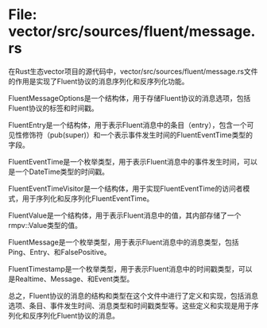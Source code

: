 # File: vector/src/sources/fluent/message.rs

在Rust生态vector项目的源代码中，vector/src/sources/fluent/message.rs文件的作用是实现了Fluent协议的消息序列化和反序列化功能。

FluentMessageOptions是一个结构体，用于存储Fluent协议的消息选项，包括Fluent协议的标签和时间戳。

FluentEntry是一个结构体，用于表示Fluent消息中的条目（entry），包含一个可见性修饰符（pub(super)）和一个表示事件发生时间的FluentEventTime类型的字段。

FluentEventTime是一个枚举类型，用于表示Fluent消息中的事件发生时间，可以是一个DateTime<Utc>类型的时间戳。

FluentEventTimeVisitor是一个结构体，用于实现FluentEventTime的访问者模式，用于序列化和反序列化FluentEventTime。

FluentValue是一个结构体，用于表示Fluent消息中的值，其内部存储了一个rmpv::Value类型的值。

FluentMessage是一个枚举类型，用于表示Fluent消息中的消息类型，包括Ping、Entry、和FalsePositive。

FluentTimestamp是一个枚举类型，用于表示Fluent消息中的时间戳类型，可以是Realtime、Message、和Event类型。

总之，Fluent协议的消息的结构和类型在这个文件中进行了定义和实现，包括消息选项、条目、事件发生时间、消息类型和时间戳类型等。这些定义和实现是用于序列化和反序列化Fluent协议的消息。

